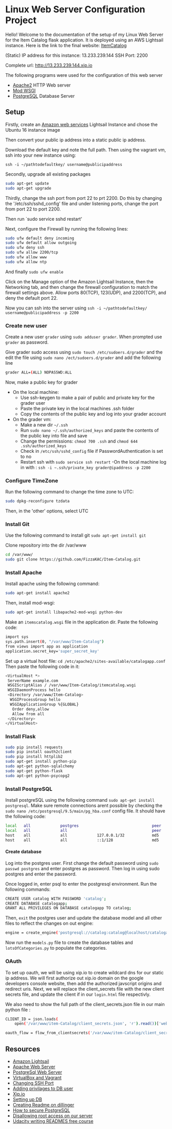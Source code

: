 
# Linux Web Server Configuration Project
Hello! Welcome to the documentation of the setup of my Linux Web Server for the Item Catalog flask application. It is deployed using an AWS Lightsail instance. Here is the link to the final website: [ItemCatalog](http://13.233.239.144.xip.io)

(Static) IP address for this instance: 13.233.239.144
SSH Port: 2200

Complete url: http://13.233.239.144.xip.io

The following programs were used for the configuration of this web server
* [Apache2](https://httpd.apache.org) HTTP Web server
* [Mod WSGI](https://modwsgi.readthedocs.io/en/develop/)
* [PostgreSQL](https://www.postgresql.org) Database Server

## Setup
Firstly, create an [Amazon web services](https://portal.aws.amazon.com/billing/signup#/start) Lightsail Instance and chose the Ubuntu 16 instance image

Then convert your public ip address into a static public ip address. 

Download the default key and note the full path. Then using the vagrant vm, ssh into your new instance using:

`ssh -i ~/pathtodefaultkey/ username@publicipaddress`

Secondly, upgrade all existing packages
```sh
sudo apt-get update
sudo apt-get upgrade
```

Thirdly, change the ssh port from port 22 to prt 2200. Do this by changing the '/etc/ssh/sshd_config' file and under listening ports, change the port from port 22 to port 2200.

Then run `sudo service sshd restart'

Next, configure the Firewall by running the following lines:
```sh
sudo ufw default deny incoming
sudo ufw default allow outgoing
sudo ufw deny ssh
sudo ufw allow 2200/tcp
sudo ufw allow www
sudo ufw allow ntp
```
And finally `sudo ufw enable`

Click on the Manage option of the Amazon Lightsail Instance, then the Networking tab, and then change the firewall configuration to match the firewall settings above. Allow ports 80(TCP), 123(UDP), and 2200(TCP), and deny the default port 22.

Now you can ssh into the server using
`ssh -i ~/pathtodefaultkey/ username@publicipaddress -p 2200`

### Create new user
Create a new user `grader` using `sudo adduser grader`. When prompted use `grader` as password.

Give grader sudo access using `sudo touch /etc/sudoers.d/grader` and the edit the file using `sudo nano /ect/sudoers.d/grader` and add the following line 
```sh
grader ALL=(ALL) NOPASSWD:ALL
```
Now, make a public key for grader
- On the local machine:
  * Use ssh-keygen to make a pair of public and private key for the grader user
  * Paste the private key in the local machines .ssh folder
  * Copy the contents of the public key and log into your grader account
- On the grader vm:
  * Make a new dir `~/.ssh`
  * Run `sudo nano ~/.ssh/authorized_keys` and paste the contents of the public key into file and save
  * Change the permissions: `chmod 700 .ssh` and `chmod 644 .ssh/authorized_keys`
  * Check in `/etc/ssh/sshd_config` file if PasswordAuthentication is set to no
  * Restart ssh with `sudo service ssh restart`
-On the local machine log in with :
``ssh -i ~.ssh/private_key grader@ipaddress -p 2200``

### Configure TimeZone

Run the following command to change the time zone to UTC: 
```sh
sudo dpkg-reconfigure tzdata
```
Then, in the 'other' options, select UTC

### Install Git
Use the following command to install git 
`sudo apt-get install git`

Clone repository into the dir /var/www
```sh
cd /var/www/
sudo git clone https://github.com/FizzaKAC/Item-Catalog.git
```
### Install Apache
Install apache using the following command: 
```sh
sudo apt-get install apache2
```

Then, install mod-wsgi:
```sh
sudo apt-get install libapache2-mod-wsgi python-dev
```

Make an `itemscatalog.wsgi` file in the application dir. Paste the following code:
```sh
import sys
sys.path.insert(0, "/var/www/Item-Catalog")
from views import app as application
application.secret_key='super_secret_key'
```

 Set up a virtual host file: `cd /etc/apache2/sites-available/catalogapp.conf`
 Then paste the following code in it:
```sh
<VirtualHost *>
 ServerName example.com
 WSGIScriptAlias / /var/www/Item-Catalog/itemcatalog.wsgi
 WSGIDaemonProcess hello
 <Directory /var/www/Item-Catalog>
  WSGIProcessGroup hello
  WSGIApplicationGroup %{GLOBAL}
   Order deny,allow
   Allow from all
 </Directory>
</VirtualHost>
```
### Install Flask
```sh
sudo pip install requests 
sudo pip install oauth2client 
sudo pip install httplib2
sudo apt-get install python-pip
sudo apt-get python-sqlalchemy 
sudo apt-get python-flask 
sudo apt-get python-psycopg2
```

### Install PostgreSQL
Install postgreSQL using the following command `sudo apt-get install postgresql`. Make sure remote connections arent possible by checking the `sudo nano /etc/postgresql/9.5/main/pg_hba.conf` config file. It should have the following code:
```sh
local   all             postgres                                peer
local   all             all                                     peer
host    all             all             127.0.0.1/32            md5
host    all             all             ::1/128                 md5
```
#### Create database
Log into the postgres user. First change the default password using `sudo passwd postgres` and enter postgres as password. Then log in using sudo postgres and enter the password.

Once logged in, enter psql to enter the postgresql environment. Run the following commands:
```sh
CREATE USER catalog WITH PASSWORD 'catalog';
CREATE DATABASE catalogapp;
GRANT ALL PRIVILEGES ON DATABASE catalogapp TO catalog;
```
Then, `exit` the postgres user and update the database model and all other files to reflect the changes on out engine:
```sh
engine = create_engine('postgresql://catalog:catalog@localhost/catalogapp')
```
Now run the `models.py` file to create the database tables and `lotsOfCategories.py` to populate the categories.

### OAuth
To set up oauth, we will be using xip.io to create wildcard dns for our static ip address. We will first authorize out xip.io domain on the google developers console website, then add the authorized javscript origins and redirect uris. Next, we will replace the client_secrets file with the new client secrets file, and update the client if in our `login.html` file respectivly.

We also need to show the full path of the client_secrets.json file in our main python file :
```sh
CLIENT_ID = json.loads(
    open('/var/www/item-Catalog/client_secrets.json', 'r').read())['web']['client_id']

oauth_flow = flow_from_clientsecrets('/var/www/item-Catalog/client_secrets.json', scope='')
```
## Resources
- [Amazon Lightsail](https://access.redhat.com/documentation/en-US/Red_Hat_Enterprise_Linux/4/html/Security_Guide/s2-wstation-privileges-noroot.html)
- [Apache Web Server](https://httpd.apache.org)
- [PostgreSql Web Server](postgresql.org)
- [VirtualBox and Vagrant](https://www.vagrantup.com/docs/virtualbox/)
- [Changing SSH Port](https://pk.godaddy.com/help/changing-the-ssh-port-for-your-linux-server-7306)
- [Adding privilages to DB user](https://www.ntchosting.com/encyclopedia/databases/postgresql/create-user/)
- [Xip.io](http://xip.io)
- [Setting up DB](https://www.techrepublic.com/blog/diy-it-guy/diy-a-postgresql-database-server-setup-anyone-can-handle/)
- [Creating Readme on dillinger](https://dillinger.io)
- [How to secure PostgreSQL](https://www.digitalocean.com/community/tutorials/how-to-secure-postgresql-on-an-ubuntu-vps)
- [Disallowing root access on our server](https://access.redhat.com/documentation/en-US/Red_Hat_Enterprise_Linux/4/html/Security_Guide/s2-wstation-privileges-noroot.html)
- [Udacity writing READMES free course](https://access.redhat.com/documentation/en-US/Red_Hat_Enterprise_Linux/4/html/Security_Guide/s2-wstation-privileges-noroot.html)
